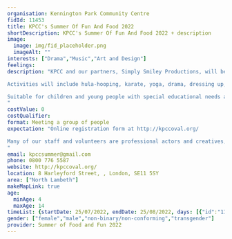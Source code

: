 ```yaml
---
organisation: Kennington Park Community Centre
fidId: 11453
title: KPCC's Summer Of Fun And Food 2022
shortDescription: KPCC's Summer Of Fun And Food 2022 + description
image:
  image: img/fid_placeholder.png
  imageAlt: ""
interests: ["Drama","Music","Art and Design"]
feelings:
description: "KPCC and our partners, Simply Smiley Productions, will be offering a programme of fun and creative activities 4 days a week for 5 weeks this summer. A free, healthy hot lunch, cooked on-site, as well as fruit and snacks, will be provided every day; and at the end of the week children will be invited to ‘shop’ for food kindly donated by the Felix Project to take home with them. 

Activities will include hula-hooping, karate, yoga, drama, dressing up, dance, arts and crafts, and much more! Our kids love growing and eating healthy plants, so this summer we have a Living Wall project. On top of that, we are planning to introduce the children to Shakespeare’s Midsummer Night’s Dream with the help of professional theatre companies. We are also planning to walk the children across the Park to Kennington Park Centre Adventure Playground and take the bus to Max Roach and Slade Gardens adventure playgrounds.

Suitable for children and young people with special educational needs and disabilities.
"
costValue: 0
costQualifier: 
format: Meeting a group of people
expectation: "Online registration form at http://kpccoval.org/

Many of our staff and volunteers are professional actors and creatives, and love creating exciting and imaginative activities with the children. Our families are keen to come back every holidays and we always have a waiting list. KPCC is where kids make friends, learn new stuff, and enjoy tasty, healthy food, eating together at the table and learning about nutrition, as well as having oodles of fun dressing up, dancing and creating their own plays, stories and everlasting memories.
"
email: kpccsummer@gmail.com
phone: 0800 776 5587
website: http://kpccoval.org/
location: 8 Harleyford Street, , London, SE11 5SY
area: ["North Lambeth"]
makeMapLink: true
age:
  minAge: 4
  maxAge: 14
timeList: {startDate: 25/07/2022, endDate: 25/08/2022, days: [{"id":"11453","fis_provider_name":"KPCC's Summer Of Fun And Food 2022","day":"Monday","start_time":"10:00 AM","end_time":"4:00 PM"},{"id":"11453","fis_provider_name":"KPCC's Summer Of Fun And Food 2022","day":"Tuesday","start_time":"10:00 AM","end_time":"4:00 PM"},{"id":"11453","fis_provider_name":"KPCC's Summer Of Fun And Food 2022","day":"Wednesday","start_time":"10:00 AM","end_time":"4:00 PM"},{"id":"11453","fis_provider_name":"KPCC's Summer Of Fun And Food 2022","day":"Thursday","start_time":"10:00 AM","end_time":"4:00 PM"}] }
gender: ["female","male","non-binary/non-conforming","transgender"]
provider: Summer of Food and Fun 2022
---
```


